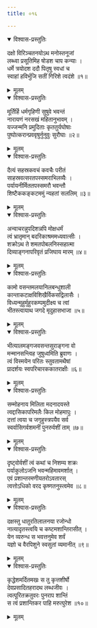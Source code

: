 ```yaml
---
title: ०१६

---
```

<div class="audioEmbed"  caption="सीतालक्ष्मी-वाचनम्" src="https://archive.org/download/nArAyaNIyam-shlokawise-audio/016/016_01.mp3"></div>
<details open><summary>विश्वास-प्रस्तुतिः</summary>

दक्षो विरिञ्चतनयोऽथ मनोस्तनूजां  
लब्ध्वा प्रसूतिमिह षोडश चाप कन्याः ।  
धर्मे त्रयोदश ददौ पितृषु स्वधां च  
स्वाहां हविर्भुजि सतीं गिरिशे त्वदंशे ॥१॥
</details>
<details><summary>मूलम्</summary>

दक्षो विरिञ्चतनयोऽथ मनोस्तनूजां  
लब्ध्वा प्रसूतिमिह षोडश चाप कन्याः ।  
धर्मे त्रयोदश ददौ पितृषु स्वधां च  
स्वाहां हविर्भुजि सतीं गिरिशे त्वदंशे ॥१॥
</details>



<div class="audioEmbed"  caption="सीतालक्ष्मी-वाचनम्" src="https://archive.org/download/nArAyaNIyam-shlokawise-audio/016/016_02.mp3"></div>
<details open><summary>विश्वास-प्रस्तुतिः</summary>

मूर्तिर्हि धर्मगृहिणी सुषुवे भवन्तं  
नारायणं नरसखं महितानुभावम् ।  
यज्जन्मनि प्रमुदिताः कृततुर्यघोषाः  
पुष्पोत्करान्प्रववृषुर्नुनुवुः सुरौघाः ॥२॥
</details>
<details><summary>मूलम्</summary>

मूर्तिर्हि धर्मगृहिणी सुषुवे भवन्तं  
नारायणं नरसखं महितानुभावम् ।  
यज्जन्मनि प्रमुदिताः कृततुर्यघोषाः  
पुष्पोत्करान्प्रववृषुर्नुनुवुः सुरौघाः ॥२॥
</details>



<div class="audioEmbed"  caption="सीतालक्ष्मी-वाचनम्" src="https://archive.org/download/nArAyaNIyam-shlokawise-audio/016/016_03.mp3"></div>
<details open><summary>विश्वास-प्रस्तुतिः</summary>

दैत्यं सहस्रकवचं कवचैः परीतं  
साहस्रवत्सरतपस्समराभिलव्यैः ।  
पर्यायनीर्मिततपस्समरौ भवन्तौ  
शिष्टैककङ्कटममुं न्यहतां सललिम् ॥३॥
</details>
<details><summary>मूलम्</summary>

दैत्यं सहस्रकवचं कवचैः परीतं  
साहस्रवत्सरतपस्समराभिलव्यैः ।  
पर्यायनीर्मिततपस्समरौ भवन्तौ  
शिष्टैककङ्कटममुं न्यहतां सललिम् ॥३॥
</details>



<div class="audioEmbed"  caption="सीतालक्ष्मी-वाचनम्" src="https://archive.org/download/nArAyaNIyam-shlokawise-audio/016/016_04.mp3"></div>
<details open><summary>विश्वास-प्रस्तुतिः</summary>

अन्वाचरन्नुपदिशन्नपि मोक्षधर्मं  
त्वं भ्रातृमान् बदरिकाश्रममध्यवात्सीः ।  
शक्रोऽथ ते शमतपोबलनिस्सहात्मा  
दिव्याङ्गनापरिवृतं प्रजिघाय मारम् ॥४॥
</details>
<details><summary>मूलम्</summary>

अन्वाचरन्नुपदिशन्नपि मोक्षधर्मं  
त्वं भ्रातृमान् बदरिकाश्रममध्यवात्सीः ।  
शक्रोऽथ ते शमतपोबलनिस्सहात्मा  
दिव्याङ्गनापरिवृतं प्रजिघाय मारम् ॥४॥
</details>



<div class="audioEmbed"  caption="सीतालक्ष्मी-वाचनम्" src="https://archive.org/download/nArAyaNIyam-shlokawise-audio/016/016_05.mp3"></div>
<details open><summary>विश्वास-प्रस्तुतिः</summary>

कामो वसन्तमलयानिलबन्धुशाली  
कान्ताकटाक्षविशिखैर्विकसद्विलासैः ।  
विध्यन्मुहुर्मुहुरकम्पमुदीक्ष्य च त्वां  
भीतस्त्वायाथ जगदे मृदुहासभाजा ॥५॥
</details>
<details><summary>मूलम्</summary>

कामो वसन्तमलयानिलबन्धुशाली  
कान्ताकटाक्षविशिखैर्विकसद्विलासैः ।  
विध्यन्मुहुर्मुहुरकम्पमुदीक्ष्य च त्वां  
भीतस्त्वायाथ जगदे मृदुहासभाजा ॥५॥
</details>



<div class="audioEmbed"  caption="सीतालक्ष्मी-वाचनम्" src="https://archive.org/download/nArAyaNIyam-shlokawise-audio/016/016_06.mp3"></div>
<details open><summary>विश्वास-प्रस्तुतिः</summary>

भीत्यालमङ्गजवसन्तसुराङ्गना वो  
मन्मानसन्त्विह जुषुध्वमिति ब्रुवाणः ।  
त्वं विस्मयेन परितः स्तुवतामथैषां  
प्रादर्शयः स्वपरिचारककातराक्षीः ॥६॥
</details>
<details><summary>मूलम्</summary>

भीत्यालमङ्गजवसन्तसुराङ्गना वो  
मन्मानसन्त्विह जुषुध्वमिति ब्रुवाणः ।  
त्वं विस्मयेन परितः स्तुवतामथैषां  
प्रादर्शयः स्वपरिचारककातराक्षीः ॥६॥
</details>



<div class="audioEmbed"  caption="सीतालक्ष्मी-वाचनम्" src="https://archive.org/download/nArAyaNIyam-shlokawise-audio/016/016_07.mp3"></div>
<details open><summary>विश्वास-प्रस्तुतिः</summary>

सम्मोहनाय मिलिता मदनादयस्ते  
त्वद्दासिकापरिमलैः किल मोहमापुः ।  
दत्तां त्वया च जगृहुस्त्रपयैव सर्व  
स्वर्वासिगर्वशमनीं पुनरुर्वशीं ताम् ॥७॥
</details>
<details><summary>मूलम्</summary>

सम्मोहनाय मिलिता मदनादयस्ते  
त्वद्दासिकापरिमलैः किल मोहमापुः ।  
दत्तां त्वया च जगृहुस्त्रपयैव सर्व  
स्वर्वासिगर्वशमनीं पुनरुर्वशीं ताम् ॥७॥
</details>



<div class="audioEmbed"  caption="सीतालक्ष्मी-वाचनम्" src="https://archive.org/download/nArAyaNIyam-shlokawise-audio/016/016_08.mp3"></div>
<details open><summary>विश्वास-प्रस्तुतिः</summary>

दृष्ट्वोर्वशीं त्वं कथां च निशम्य शक्रः  
पर्याकुलोऽजनि भवन्महिमावमर्शात् ।  
एवं प्रशान्तरमणीयतरोऽवतारस्  
त्वत्तोऽधिको वरद कृष्णतनुस्त्वमेव ॥८॥
</details>
<details><summary>मूलम्</summary>

दृष्ट्वोर्वशीं त्वं कथां च निशम्य शक्रः  
पर्याकुलोऽजनि भवन्महिमावमर्शात् ।  
एवं प्रशान्तरमणीयतरोऽवतारस्  
त्वत्तोऽधिको वरद कृष्णतनुस्त्वमेव ॥८॥
</details>



<div class="audioEmbed"  caption="सीतालक्ष्मी-वाचनम्" src="https://archive.org/download/nArAyaNIyam-shlokawise-audio/016/016_09.mp3"></div>
<details open><summary>विश्वास-प्रस्तुतिः</summary>

दक्षस्तु धातुरतिलालनया रजोन्धो  
नात्यादृतस्त्वयि च कष्टमशान्तिरासीत् ।  
येन व्यरुन्ध स भवत्तनुमेव शर्वं  
यज्ञो च वैरपिशुने स्वसुतां व्यमानीत् ॥९॥
</details>
<details><summary>मूलम्</summary>

दक्षस्तु धातुरतिलालनया रजोन्धो  
नात्यादृतस्त्वयि च कष्टमशान्तिरासीत् ।  
येन व्यरुन्ध स भवत्तनुमेव शर्वं  
यज्ञो च वैरपिशुने स्वसुतां व्यमानीत् ॥९॥
</details>



<div class="audioEmbed"  caption="सीतालक्ष्मी-वाचनम्" src="https://archive.org/download/nArAyaNIyam-shlokawise-audio/016/016_10.mp3"></div>
<details open><summary>विश्वास-प्रस्तुतिः</summary>

कृद्धेशमर्दितमखः स तु कृत्तशीर्षो  
देवप्रसादितहरादथ लब्धजीवः ।  
त्वत्पूरितक्रतुवरः पुनराप शान्तिं  
स त्वं प्रशान्तिकर पाहि मरुत्पुरेश ॥१०॥
</details>
<details><summary>मूलम्</summary>

कृद्धेशमर्दितमखः स तु कृत्तशीर्षो  
देवप्रसादितहरादथ लब्धजीवः ।  
त्वत्पूरितक्रतुवरः पुनराप शान्तिं  
स त्वं प्रशान्तिकर पाहि मरुत्पुरेश ॥१०॥
</details>

